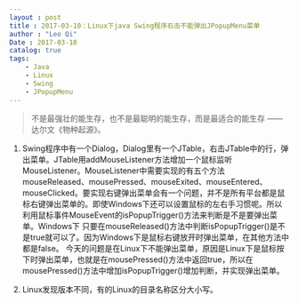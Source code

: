 ```yaml
---
layout : post
title : 2017-03-10：Linux下java Swing程序右击不能弹出JPopupMenu菜单
author : "Leo Qi"
Date : 2017-03-10
catalog: true
tags:
    - Java
    - Linux
    - Swing
    - JPopupMenu
---
```


> 不是最强壮的能生存，也不是最聪明的能生存，而是最适合的能生存 ——达尔文《物种起源》。

1. Swing程序中有一个Dialog，Dialog里有一个JTable，右击JTable中的行，弹出菜单。JTable用addMouseListener方法增加一个鼠标监听MouseListener。MouseListener中需要实现的有五个方法mouseReleased、mousePressed、mouseExited、mouseEntered、mouseClicked。要实现右键弹出菜单会有一个问题，并不是所有平台都是鼠标右键弹出菜单的。即使Windows下还可以设置鼠标的左右手习惯呢。所以利用鼠标事件MouseEvent的isPopupTrigger()方法来判断是不是要弹出菜单。Windows下 只要在mouseReleased()方法中判断isPopupTrigger()是不是true就可以了。因为Windows下是鼠标右键放开时弹出菜单，在其他方法中都是false。
今天的问题是在Linux下不能弹出菜单，原因是Linux下是鼠标按下时弹出菜单，也就是在mousePressed()方法中返回true，所以在mousePressed()方法中增加isPopupTrigger()增加判断，并实现弹出菜单。

2. Linux发现版本不同，有的Linux的目录名称区分大小写。